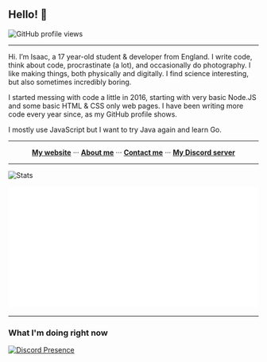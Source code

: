 ## Hello! 👋

![GitHub profile views](https://komarev.com/ghpvc/?username=eartharoid&color=009999&style=flat-square) <!-- *(since 20th October 2020)* -->

<hr>

Hi. I’m Isaac, a 17 year-old student & developer from England. I write code, think about code, procrastinate (a lot), and occasionally do photography. I like making things, both physically and digitally. I find science interesting, but also sometimes incredibly boring.

I started messing with code a little in 2016, starting with very basic Node.JS and some basic HTML & CSS only web pages. I have been writing more code every year since, as my GitHub profile shows.

I mostly use JavaScript but I want to try Java again and learn Go.

<hr>

<p align="center">
  <b><a href="https://eartharoid.me">My website</a></b>
    ···  
  <b><a href="https://eartharoid.me/about">About me</a></b>
    ···  
  <b><a href="https://eartharoid.me/contact">Contact me</a></b>
    ···  
  <b><a href="https://go.eartharoid.me/discord">My Discord server</a></b>
</p>

<hr>

![Stats](https://github-readme-stats.vercel.app/api?username=eartharoid&show_icons=true&hide_title=true&bg_color=30,41E296,00C4EE&title_color=fff&text_color=fff)

[![Metrics](https://raw.githubusercontent.com/eartharoid/eartharoid/master/github-metrics.svg)](https://metrics.lecoq.io/about/eartharoid)

<hr>

### What I'm doing right now

[![Discord Presence](https://lanyard-profile-readme.vercel.app/api/319467558166069248)](https://discord.com/users/319467558166069248)
